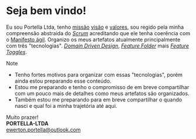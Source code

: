# Seja bem vindo!

Eu sou Portella Ltda, tenho [missão](missao/README.md) [visão](visao/README.md) e [valores](valor/README.md), sou regido pela minha compreensão abstraida do [*Scrum*](scrum/README.md) acreditando que ele tenha coerência com o [Manifesto ágil](agile-manifesto/README.md). Organizo os meus artefatos atualmente principalmente com três "tecnologias". [*Domain Driven Design*](domain-driven-design/README.md), [*Feature Folder*](feature-folder/README.md) mais [*Feature Toggles*](feature-toggles/README.md). <!-- e esse foi o [motivo]() dessas esolhas. -->

>[!NOTE]
>
>- Tenho fortes motivos para organizar com essas "tecnologias", porém ainda estou preparando esse conteúdo.
>- Estou me preparando e tenho o compromisso de em breve compartilhar com um pouco mais de detalhes como meus artefatos são organizados.
>- Também estou me preparando para em breve compartilhar o quando nasci e qual foi a minha trajetória até aqui.

Muito prazer!\
**PORTELLA-LTDA**\
ewerton.portella@outlook.com
